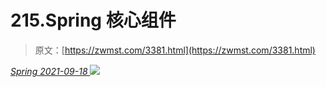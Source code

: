 <!--yml
category: 未分类
date: 0001-01-01 00:00:00
-->

# 215.Spring 核心组件

> 原文：[https://zwmst.com/3381.html](https://zwmst.com/3381.html)

   [ *Spring* ](https://zwmst.com/spring)*[ <time datetime="2021-09-18T10:24:04+08:00"> 2021-09-18 </time> ](https://zwmst.com/3381.html)  ![](img/8b0194ba98c8ab60cfa0e7859a691e66.png)*